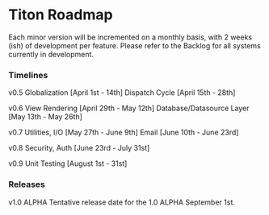 # Titon Roadmap #

Each minor version will be incremented on a monthly basis, with 2 weeks (ish) of development per feature.
Please refer to the Backlog for all systems currently in development.

### Timelines ###

v0.5
Globalization [April 1st - 14th]
Dispatch Cycle [April 15th - 28th]

v0.6
View Rendering [April 29th - May 12th]
Database/Datasource Layer [May 13th - May 26th]

v0.7
Utilities, I/O [May 27th - June 9th]
Email [June 10th - June 23rd]

v0.8
Security, Auth [June 23rd - July 31st]

v0.9
Unit Testing [August 1st - 31st]

### Releases ###

v1.0 ALPHA
Tentative release date for the 1.0 ALPHA September 1st.
